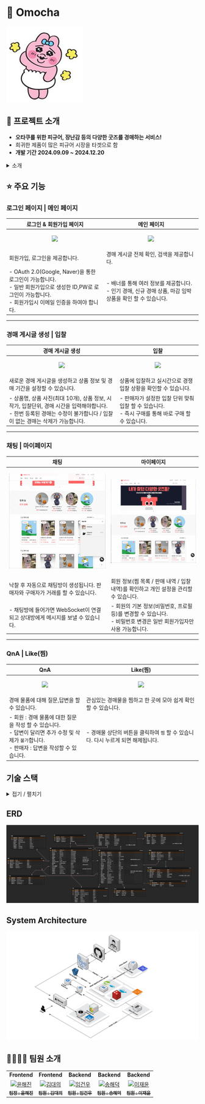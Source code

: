 # 🧸 **Omocha**

<img src="https://github.com/limbaba1120/limbaba1120_images/blob/master/notion_image/opanchu.jpeg" width="200px;" alt="Omocha Logo">

## 📖 **프로젝트 소개**

- **오타쿠를 위한 피규어, 장난감 등의 다양한 굿즈를 경매하는 서비스!**
- 희귀한 제품이 많은 피규어 시장을 타겟으로 함
- **개발 기간**
  **2024.09.09 ~ 2024.12.20**

<details>
<summary> 소개 </summary>
<p align="left"><img src="https://github.com/limbaba1120/limbaba1120_images/blob/master/notion_image/1%ED%8C%80_omocha_panel.jpg" width="800"></p>
</details>

## ⭐ **주요 기능**

<!-- 
<p align="center"><img src="" width="350"></p>
-->

### **로그인 페이지 | 메인 페이지**

| 로그인 & 회원가입 페이지                                                                                                     | 메인 페이지                                                                                                               |
|--------------------------------------------------------------------------------------------------------------------|----------------------------------------------------------------------------------------------------------------------|
| <p align="center"> <img src="https://github.com/limbaba1120/limbaba1120_images/blob/master/notion_image/omocha_record_login.gif" width="350"></p> | <p align="center"><img src="https://github.com/limbaba1120/limbaba1120_images/blob/master/notion_image/omocha_record_mainpage.gif" width="350"></p> |
| 회원가입, 로그인을 제공합니다.                                                                                                  | 경매 게시글 전체 확인, 검색을 제공합니다.                                                                                             |
| - OAuth 2.0(Google, Naver)을 통한 로그인이 가능합니다.<br/>- 일반 회원가입으로 생성한 ID,PW로 로그인이 가능합니다.<br/>- 회원가입시 이메일 인증을 하여야 합니다.     | - 배너를 통해 여러 정보를 제공합니다.<br/>- 인기 경매, 신규 경매 상품, 마감 임박 상품을 확인 할 수 있습니다.                                                 |

---

### **경매 게시글 생성 | 입찰**

| 경매 게시글 생성                                                                                                                                 | 입찰                                                                                                                  |
|-------------------------------------------------------------------------------------------------------------------------------------------|---------------------------------------------------------------------------------------------------------------------|
| <p align="center"><img src="https://github.com/limbaba1120/limbaba1120_images/blob/master/notion_image/omocha_record_auction_create.gif" width="350"></p>                 | <p align="center"><img src="https://github.com/limbaba1120/limbaba1120_images/blob/master/notion_image/omocha_record_bid.gif" width="350"></p> |
| 새로운 경매 게시글을 생성하고 상품 정보 및 경매 기간을 설정할 수 있습니다.                                                                                               | 상품에 입찰하고 실시간으로 경쟁 입찰 상황을 확인할 수 있습니다.                                                                                |
| - 상품명, 상품 사진(최대 10개), 상품 정보, 시작가, 입찰단위, 경매 시간을 입력해야합니다. <br/> - 한번 등록된 경매는 수정이 불가합니다 / 입찰이 없는 경매는 삭제가 가능합니다. | - 판매자가 설정한 입찰 단위 맞춰 입찰 할 수 있습니다.<br/>- 즉시 구매를 통해 바로 구매 할 수 있습니다.                                                    |

---

### **채팅 | 마이페이지**

| 채팅                                                                                                                                                                                                                            | 마이페이지                                                                                                              |
|-------------------------------------------------------------------------------------------------------------------------------------------------------------------------------------------------------------------------------|--------------------------------------------------------------------------------------------------------------------|
| <p align="center"><img src="https://github.com/gooot/ProjectImage/blob/main/Omocha/v2/chat.gif" width="350"></p>                                                                                                              | <p align="center"><img src="https://github.com/gooot/ProjectImage/blob/main/Omocha/v2/mypage.gif" width="350"></p> |
| 낙찰 후 자동으로 채팅방이 생성됩니다. 판매자와 구매자가 거래를 할 수 있습니다.         | 회원 정보(찜 목록 / 판매 내역 / 입찰 내역)를 확인하고 개인 설정을 관리할 수 있습니다.                                               |
| - 채팅방에 들어가면 WebSocket이 연결되고 상대방에게 메시지를 보낼 수 있습니다. | - 회원의 기본 정보(비밀번호, 프로필 등)를 변경할 수 있습니다. <br/> - 비밀번호 변경은 일반 회원가입자만 사용 가능합니다.|

---

### **QnA | Like(찜)**

| QnA                                                                                                             | Like(찜)                                                                                                          |
|-----------------------------------------------------------------------------------------------------------------|------------------------------------------------------------------------------------------------------------------|
| <p align="center"><img src="https://github.com/gooot/ProjectImage/blob/main/Omocha/v2/QA.gif" width="350"></p> | <p align="center"><img src="https://github.com/gooot/ProjectImage/blob/main/Omocha/v2/like.gif" width="350"></p> |
| 경매 물품에 대해 질문,답변을 할 수 있습니다.                                                                                      | 관심있는 경매물을 찜하고 한 곳에 모아 쉽게 확인 할 수 있습니다.                                                                            |                                                                                      |
| - 회원 : 경매 물품에 대한 질문을 작성 할 수 있습니다.<br/>- 답변이 달리면 추가 수정 및 삭제가 `불가`합니다. <br/> - 판매자 : 답변을 작성할 수 있습니다.       | - 경매물 상단의 버튼을 클릭하여 `찜` 할 수 있습니다. 다시 누르게 되면 해제됩니다.  |

## **기술 스택**

<details>
<summary> 접기 / 펼치기</summary>

**Framework<BR>**
<img src="https://img.shields.io/badge/Spring_Boot-6DB33F?style=for-the-badge&logo=Spring-Boot&logoColor=white">
<img src="https://img.shields.io/badge/Gradle-02303A?style=for-the-badge&logo=gradle&logoColor=white">
<img src="https://img.shields.io/badge/.env-4D4D4D?style=for-the-badge&logo=dotenv&logoColor=white">
<img src="https://img.shields.io/badge/Querydsl-3E6E87?style=for-the-badge&logo=graphql&logoColor=white">

**Language<BR>**
<img src="https://img.shields.io/badge/Java_17-ED8B00?style=for-the-badge&logo=openjdk&logoColor=white"><br>

**INFRA<BR>**
<img src="https://img.shields.io/badge/AWS_EC2-FF9900?style=for-the-badge&logo=amazon-aws&logoColor=white">
<img src="https://img.shields.io/badge/AWS_RDS-FF9900?style=for-the-badge&logo=amazon-aws&logoColor=white">
<img src="https://img.shields.io/badge/AWS_S3-FF9900?style=for-the-badge&logo=amazon-aws&logoColor=white">
<img src="https://img.shields.io/badge/PostgreSQL-4169E1?style=for-the-badge&logo=postgresql&logoColor=white">
<img src="https://img.shields.io/badge/Redis-D82C20?style=for-the-badge&logo=redis&logoColor=white">
<img src="https://img.shields.io/badge/STOMP-6A0FAD?style=for-the-badge&logo=apache&logoColor=white"><br>

**CI/CD<BR>**
<img src="https://img.shields.io/badge/Docker-2496ED?style=for-the-badge&logo=docker&logoColor=white">
<img src="https://img.shields.io/badge/GitHub_Actions-2088FF?style=for-the-badge&logo=github-actions&logoColor=white"><br>

**Version Control<BR>**
<img src="https://img.shields.io/badge/Git-F05032?style=for-the-badge&logo=git&logoColor=white">
<img src="https://img.shields.io/badge/GitHub-2088FF?style=for-the-badge&logo=github&logoColor=white"><br>

**Authentication<BR>**
<img src="https://img.shields.io/badge/OAuth2.0-005EA2?style=for-the-badge&logo=oauth&logoColor=white">
<img src="https://img.shields.io/badge/JWT-black?style=for-the-badge&logo=json-web-tokens&logoColor=white"><br>




</details>

## **ERD**

![erd](https://github.com/gooot/ProjectImage/blob/main/Omocha/erd/omachaERD.png)

## **System Architecture**

![SA](https://github.com/gooot/ProjectImage/blob/main/Omocha/v1/SAv2.png)

## 👨‍👩‍👧‍👦 **팀원 소개**

<table>
  <tr>
    <td align="center"><b>Frontend</b></td>
    <td align="center"><b>Frontend</b></td>
    <td align="center"><b>Backend</b></td>
    <td align="center"><b>Backend</b></td>
    <td align="center"><b>Backend</b></td>
  </tr>
  <tr>
    <td align="center">
      <a href="https://github.com/haejinyun">
        <img src="https://avatars.githubusercontent.com/u/86779590?v=4" width="100px;" alt="윤해진"/><br />
        <sub><b>팀장 : 윤해진</b></sub>
      </a>
    </td>
    <td align="center">
      <a href="https://github.com/kimeodml">
        <img src="https://avatars.githubusercontent.com/u/88065770?v=4" width="100px;" alt="김대의"/><br />
        <sub><b>팀원 : 김대의</b></sub>
      </a>
    </td>
    <td align="center">
      <a href="https://github.com/limbaba1120">
        <img src="https://avatars.githubusercontent.com/u/102224840?v=4" width="100px;" alt="임건우"/><br />
        <sub><b>팀원 : 임건우</b></sub>
      </a>
    </td>
    <td align="center">
      <a href="https://github.com/ss0ngcode">
        <img src="https://avatars.githubusercontent.com/u/86779839?v=4" width="100px;" alt="송해덕"/><br />
        <sub><b>팀원 : 송해덕</b></sub>
      </a>
    </td>
    <td align="center">
      <a href="https://github.com/gooot">
        <img src="https://avatars.githubusercontent.com/u/26480629?v=4" width="100px;" alt="이재윤"/><br />
        <sub><b>팀원 : 이재윤</b></sub>
      </a>
    </td>
  </tr>
</table>
